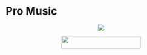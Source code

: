 # Pro Music

<p align="center"><a href="https://t.me/Innexiabot"><img src="https://github.com/TeamDeeCode/decodemusic/raw/PyTgCalls/ImageFont/decode.png"></a></p>

<p align="center"><a href="https://heroku.com/deploy?template=https://github.com/BrayDanXD/ProMusic"> <img src="https://img.shields.io/badge/Deploy%20To%20Heroku-blueviolet?style=for-the-badge&logo=heroku" width="210" height="34.45"/></a></p>

